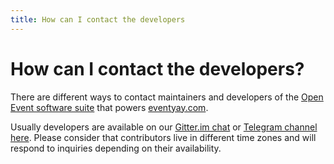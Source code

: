 ```yaml
---
title: How can I contact the developers
---
```


# How can I contact the developers?

There are different ways to contact maintainers and developers of the [Open Event software suite](https://github.com/fossasia?q=open-event) that powers [eventyay.com](https://eventyay.com). 

Usually developers are available on our [Gitter.im chat](https://gitter.im/fossasia/open-event) or [Telegram channel here](https://t.me/eventyay). Please consider that contributors live in different time zones and will respond to inquiries depending on their availability.
